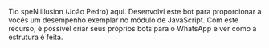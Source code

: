 Tio speN illusion (João Pedro) aqui. 
Desenvolvi este bot para proporcionar a vocês 
um desempenho exemplar no módulo de JavaScript. 
Com este recurso, é possível criar seus próprios bots para o WhatsApp e ver como a estrutura é feita.
